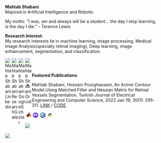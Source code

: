 ###  

**Mahtab Shabani** <br />
Majored in Artificial Intelligence and Robotic <br />

My motto: "I was, am and always will be a student... the day I stop learning, is the day I die."  - Terence Lewis

**Research Interest:** <br/>
My research interests lie in machine learning, image processing, Medical Image Analysis(specially retinal imaging), Deep learning, image enhancement, segmentation, and classification.


<a href="https://www.linkedin.com/in/mahtab-shabani/">
  <img align="left" alt="Mahtab Shabani Linkedin" width="22px" src="https://cdn.jsdelivr.net/npm/simple-icons@v3/icons/linkedin.svg" />
</a>
<a href="https://www.researchgate.net/profile/Mahtab-Shabani">
  <img align="left" alt="Mahtab Shabani ResearchGate" width="22px" src="https://cdn.jsdelivr.net/npm/simple-icons@3.1.0/icons/researchgate.svg" />
</a>
<a href="https://scholar.google.com/citations?hl=en&user=GkpKF88AAAAJ">
  <img align="left" alt="Mahtab Shabani GoogleScholar" width="22px" src="https://cdn.jsdelivr.net/npm/simple-icons@3.1.0/icons/googlescholar.svg" />
</a>
<a href="https://orcid.org/0000-0002-3200-4773">
  <img align="left" alt="Mahtab Shabani Orcid" width="22px" src="https://cdn.jsdelivr.net/npm/simple-icons@v3/icons/orcid.svg" />
</a>
<br /><br />

**Featured Publications**
- Mahtab Shabani, Hossein Pourghassem, An Active Contour Model Using Matched Filter and Hessian Matrix for Retinal Vessels Segmentation. Turkish Journal of Electrical Engineering and Computer Science, 2022 Jan 19; 30(1): 295-311. [LINK](https://journals.tubitak.gov.tr/elektrik/vol30/iss1/20/) / 
[CODE](https://github.com/Mahtab-Shabani/Retinal-Blood-Vessel-Segmentation-by-Active-Contour)<br />

<code><img height="20" src="https://raw.githubusercontent.com/github/explore/80688e429a7d4ef2fca1e82350fe8e3517d3494d/topics/matlab/matlab.png"></code>
<code><img height="20" src="https://raw.githubusercontent.com/github/explore/80688e429a7d4ef2fca1e82350fe8e3517d3494d/topics/csharp/csharp.png"></code>
<code><img height="20" src="https://raw.githubusercontent.com/github/explore/80688e429a7d4ef2fca1e82350fe8e3517d3494d/topics/cpp/cpp.png"></code>
<code><img height="20" src="https://raw.githubusercontent.com/github/explore/80688e429a7d4ef2fca1e82350fe8e3517d3494d/topics/python/python.png"></code>


![](https://github-readme-stats.vercel.app/api/top-langs/?username=Mahtab-Shabani&theme=buefy&hide_border=false&include_all_commits=false&count_private=false&layout=compact)

[![](https://visitcount.itsvg.in/api?id=Mahtab-Shabani&icon=0&color=0)](https://visitcount.itsvg.in)
